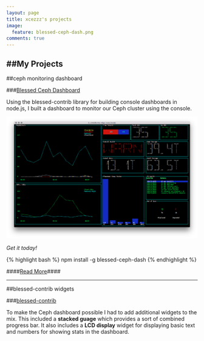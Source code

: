 ```yaml
---
layout: page
title: xcezzz's projects
image:
  feature: blessed-ceph-dash.png
comments: true
---
```


##My Projects
---------


##ceph monitoring dashboard

###[Blessed Ceph Dashboard](https://github.com/xcezzz/blessed-ceph-dash)

Using the blessed-contrib library for building console dashboards in node.js, I built a dashboard to monitor our Ceph cluster using the console. 

![screenshot](/images/blessed-ceph-dash.png)

_Get it today!_

{% highlight bash %}
npm install -g blessed-ceph-dash
{% endhighlight %}

####[Read More](/ceph-dash)####

---------

##blessed-contrib widgets

###[blessed-contrib](https://github.com/xcezzz/blessed-contrib)

To make the Ceph dashboard possible I had to add additional widgets to the mix. This included a **stacked guage** which provides a sort of combined progress bar. It also includes a **LCD display** widget for displaying basic text and numbers for showing stats in the dashboard.